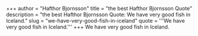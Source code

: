+++
author = "Hafthor Bjornsson"
title = "the best Hafthor Bjornsson Quote"
description = "the best Hafthor Bjornsson Quote: We have very good fish in Iceland."
slug = "we-have-very-good-fish-in-iceland"
quote = '''We have very good fish in Iceland.'''
+++
We have very good fish in Iceland.
